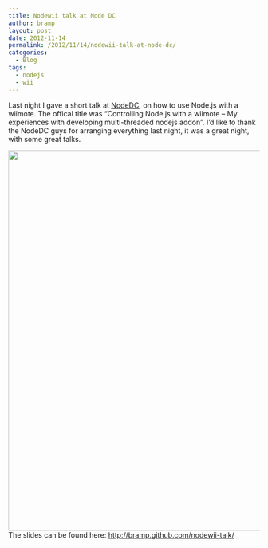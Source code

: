 ```yaml
---
title: Nodewii talk at Node DC
author: bramp
layout: post
date: 2012-11-14
permalink: /2012/11/14/nodewii-talk-at-node-dc/
categories:
  - Blog
tags:
  - nodejs
  - wii
---
```

Last night I gave a short talk at [NodeDC][1], on how to use Node.js with a wiimote. The offical title was &#8220;Controlling Node.js with a wiimote &#8211; My experiences with developing multi-threaded nodejs addon&#8221;. I&#8217;d like to thank the NodeDC guys for arranging everything last night, it was a great night, with some great talks.

[<img src="http://bramp.net/blog/wp-content/uploads/nodewii-talk.png" alt="" title="nodewii-talk" width="981" height="763" class="aligncenter size-full wp-image-467" />][2]  
The slides can be found here: <http://bramp.github.com/nodewii-talk/>

 [1]: http://nodedc.github.com/
 [2]: http://bramp.github.com/nodewii-talk/